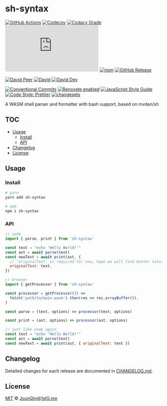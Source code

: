 # sh-syntax

[![GitHub Actions](https://github.com/rx-ts/sh-syntax/workflows/CI/badge.svg)](https://github.com/rx-ts/sh-syntax/actions/workflows/ci.yml)
[![Codecov](https://img.shields.io/codecov/c/github/rx-ts/sh-syntax.svg)](https://codecov.io/gh/rx-ts/sh-syntax)
[![Codacy Grade](https://img.shields.io/codacy/grade/1d00ac27c99d4412bb70211e258706ab)](https://app.codacy.com/gh/rx-ts/sh-syntax)
[![type-coverage](https://img.shields.io/badge/dynamic/json.svg?label=type-coverage&prefix=%E2%89%A5&suffix=%&query=$.typeCoverage.atLeast&uri=https%3A%2F%2Fraw.githubusercontent.com%2Frx-ts%2Fsh-syntax%2Fmain%2Fpackage.json)](https://github.com/plantain-00/type-coverage)
[![npm](https://img.shields.io/npm/v/sh-syntax.svg)](https://www.npmjs.com/package/sh-syntax)
[![GitHub Release](https://img.shields.io/github/release/rx-ts/sh-syntax)](https://github.com/rx-ts/sh-syntax/releases)

[![David Peer](https://img.shields.io/david/peer/rx-ts/sh-syntax.svg)](https://david-dm.org/rx-ts/sh-syntax?type=peer)
[![David](https://img.shields.io/david/rx-ts/sh-syntax.svg)](https://david-dm.org/rx-ts/sh-syntax)
[![David Dev](https://img.shields.io/david/dev/rx-ts/sh-syntax.svg)](https://david-dm.org/rx-ts/sh-syntax?type=dev)

[![Conventional Commits](https://img.shields.io/badge/conventional%20commits-1.0.0-yellow.svg)](https://conventionalcommits.org)
[![Renovate enabled](https://img.shields.io/badge/renovate-enabled-brightgreen.svg)](https://renovatebot.com)
[![JavaScript Style Guide](https://img.shields.io/badge/code_style-standard-brightgreen.svg)](https://standardjs.com)
[![Code Style: Prettier](https://img.shields.io/badge/code_style-prettier-ff69b4.svg)](https://github.com/prettier/prettier)
[![changesets](https://img.shields.io/badge/maintained%20with-changesets-176de3.svg)](https://github.com/atlassian/changesets)

A WASM shell parser and formatter with bash support, based on mvdan/sh

## TOC <!-- omit in toc -->

- [Usage](#usage)
  - [Install](#install)
  - [API](#api)
- [Changelog](#changelog)
- [License](#license)

## Usage

### Install

```sh
# yarn
yarn add sh-syntax

# npm
npm i sh-syntax
```

### API

```js
// node
import { parse, print } from 'sh-syntax'

const text = "echo 'Hello World!'"
const ast = await parse(text)
const newText = await print(ast, {
  // `originalText` is required for now, hope we will find better solution later
  originalText: text,
})
```

```js
// browser
import { getProcessor } from 'sh-syntax'

const processor = getProcessor(() =>
  fetch('path/to/main.wasm').then(res => res.arrayBuffer()),
)

const parse = (text, options) => processor(text, options)

const print = (ast, options) => processor(ast, options)

// just like node again
const text = "echo 'Hello World!'"
const ast = await parse(text)
const newText = await print(ast, { originalText: text })
```

## Changelog

Detailed changes for each release are documented in [CHANGELOG.md](./CHANGELOG.md).

## License

[MIT][] © [JounQin][]@[1stG.me][]

[1stg.me]: https://www.1stg.me
[jounqin]: https://GitHub.com/JounQin
[mit]: http://opensource.org/licenses/MIT
